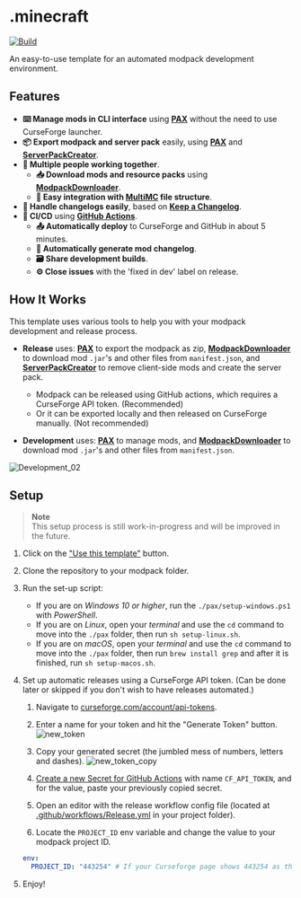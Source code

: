 # .minecraft

[![Build](https://github.com/juraj-hrivnak/.minecraft/actions/workflows/Build.yml/badge.svg)](https://github.com/juraj-hrivnak/.minecraft/actions/workflows/Build.yml)

An easy-to-use template for an automated modpack development environment.

## Features

- **⌨️ Manage mods in CLI interface** using **[PAX]** without the need to use CurseForge launcher.
- **📦 Export modpack and server pack** easily, using **[PAX]** and **[ServerPackCreator]**.
- **🤝 Multiple people working together**.
  - **📥 Download mods and resource packs** using **[ModpackDownloader]**.
  - **🧰 Easy integration with [MultiMC] file structure**.
- **📝 Handle changelogs easily**, based on **[Keep a Changelog]**.
- **🧬 CI/CD** using **[GitHub Actions]**.
  - **📤 Automatically deploy** to CurseForge and GitHub in about 5 minutes.
  - **📃 Automatically generate mod changelog**.
  - **🗃️ Share development builds**.
  - **⚙️ Close issues** with the 'fixed in dev' label on release.

## How It Works

This template uses various tools to help you with your modpack development and release process.

- **Release** uses: **[PAX]** to export the modpack as zip, **[ModpackDownloader]** to download mod `.jar`'s and other files from `manifest.json`, and **[ServerPackCreator]** to remove client-side mods and create the server pack.
  - Modpack can be released using GitHub actions, which requires a CurseForge API token. (Recommended)
  - Or it can be exported locally and then released on CurseForge manually. (Not recommended)

- **Development** uses: **[PAX]** to manage mods, and **[ModpackDownloader]** to download mod `.jar`'s and other files from `manifest.json`.

![Development_02](https://github.com/juraj-hrivnak/.minecraft/assets/71150936/71a4622a-54dd-44af-9e37-e76aad3b2e2b)

## Setup

> **Note** \
> This setup process is still work-in-progress and will be improved in the future.

1. Click on the ["Use this template"] button.
2. Clone the repository to your modpack folder.
3. Run the set-up script:
    - If you are on _Windows 10 or higher_, run the `./pax/setup-windows.ps1` with _PowerShell_.
    - If you are on _Linux_, open your _terminal_ and use the `cd` command to move into the `./pax` folder, then run `sh setup-linux.sh`.
    - If you are on _macOS_, open your _terminal_ and use the `cd` command to move into the `./pax` folder, then run `brew install grep` and after it is finished, run `sh setup-macos.sh`.

4. Set up automatic releases using a CurseForge API token. (Can be done later or skipped if you don't wish to have releases automated.)
    1. Navigate to [curseforge.com/account/api-tokens](https://curseforge.com/account/api-tokens).
    2. Enter a name for your token and hit the "Generate Token" button.
      ![new_token](https://github.com/juraj-hrivnak/.minecraft/assets/71150936/1718613a-8994-4102-a2a2-aff7939d36ad)
      
    3. Copy your generated secret (the jumbled mess of numbers, letters and dashes).
      ![new_token_copy](https://github.com/juraj-hrivnak/.minecraft/assets/71150936/5c8cd169-5249-40b0-bd23-f42926c88789)
      
    4. [Create a new Secret for GitHub Actions] with name `CF_API_TOKEN`, and for the value, paste your previously copied secret.
    5. Open an editor with the release workflow config file (located at [.github/workflows/Release.yml](.github/workflows/Release.yml#L28C1-L29) in your project folder).
    6. Locate the `PROJECT_ID` env variable and change the value to your modpack project ID.
      ```yml
      env:
        PROJECT_ID: "443254" # If your Curseforge page shows 443254 as the Project ID.
      ```
6. Enjoy!

<!-- Links: -->
[PAX]: https://github.com/froehlichA/pax
[ServerPackCreator]: https://github.com/Griefed/ServerPackCreator
[ModpackDownloader]: https://github.com/Joshyx/ModpackDownloader
[MultiMC]: https://multimc.org/
[Keep a Changelog]: https://keepachangelog.com/en/1.0.0/
[GitHub Actions]: .github/workflows
["Use this template"]: https://github.com/juraj-hrivnak/.minecraft/generate
[Create a new Secret for GitHub Actions]: https://docs.github.com/en/actions/security-guides/encrypted-secrets#creating-encrypted-secrets-for-a-repository
